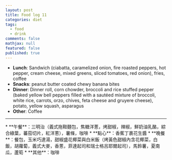 ```yaml
---
layout: post
title: Food log 11
categories: diet
tags: 
  - food
  - drink
comments: false
mathjax: null
featured: false
published: true
---
```


* **Lunch**: Sandwich (ciabatta, caramelized onion, fire roasted peppers, hot pepper, cream cheese, mixed greens, sliced tomatoes, red onion), fries, coffee
* **Snacks**: peanut butter coated chewy banana bites
* **Dinner**: Dinner roll, corn chowder, broccoli and rice stuffed pepper (baked yellow bell peppers filled with a sautéed mixture of broccoli, white rice, carrots, orzo, chives, feta cheese and gruyere cheese), potato, yellow squash, asparagus 
* **Other**: Coffee
<hr>
* **午餐**：三明治（義式拖鞋麵包，焦糖洋蔥，烤甜椒，辣椒，鮮奶油乳酪，綜合綠葉，蕃茄切片，紅洋蔥），薯條，咖啡
* **點心**：香蕉丁裹花生醬
* **晚餐**：餐包，玉米巧達湯，甜椒盛花椰菜與白米飯（烤黃色甜椒內含花椰菜，白飯，胡蘿蔔，義式大麥，香蔥，菲達起司和瑞士格呂耶爾起司），馬鈴薯，夏南瓜，蘆筍
* **其他**：咖啡
